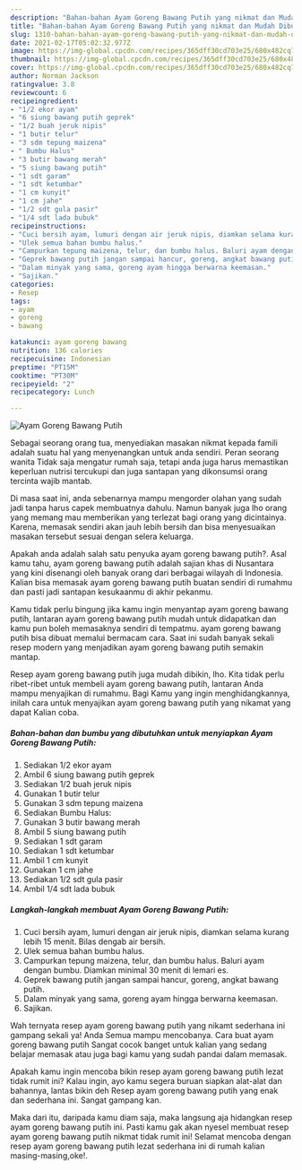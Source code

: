 ```yaml
---
description: "Bahan-bahan Ayam Goreng Bawang Putih yang nikmat dan Mudah Dibuat"
title: "Bahan-bahan Ayam Goreng Bawang Putih yang nikmat dan Mudah Dibuat"
slug: 1310-bahan-bahan-ayam-goreng-bawang-putih-yang-nikmat-dan-mudah-dibuat
date: 2021-02-17T05:02:32.977Z
image: https://img-global.cpcdn.com/recipes/365dff30cd703e25/680x482cq70/ayam-goreng-bawang-putih-foto-resep-utama.jpg
thumbnail: https://img-global.cpcdn.com/recipes/365dff30cd703e25/680x482cq70/ayam-goreng-bawang-putih-foto-resep-utama.jpg
cover: https://img-global.cpcdn.com/recipes/365dff30cd703e25/680x482cq70/ayam-goreng-bawang-putih-foto-resep-utama.jpg
author: Norman Jackson
ratingvalue: 3.8
reviewcount: 6
recipeingredient:
- "1/2 ekor ayam"
- "6 siung bawang putih geprek"
- "1/2 buah jeruk nipis"
- "1 butir telur"
- "3 sdm tepung maizena"
- " Bumbu Halus"
- "3 butir bawang merah"
- "5 siung bawang putih"
- "1 sdt garam"
- "1 sdt ketumbar"
- "1 cm kunyit"
- "1 cm jahe"
- "1/2 sdt gula pasir"
- "1/4 sdt lada bubuk"
recipeinstructions:
- "Cuci bersih ayam, lumuri dengan air jeruk nipis, diamkan selama kurang lebih 15 menit. Bilas dengab air bersih."
- "Ulek semua bahan bumbu halus."
- "Campurkan tepung maizena, telur, dan bumbu halus. Baluri ayam dengan bumbu. Diamkan minimal 30 menit di lemari es."
- "Geprek bawang putih jangan sampai hancur, goreng, angkat bawang putih."
- "Dalam minyak yang sama, goreng ayam hingga berwarna keemasan."
- "Sajikan."
categories:
- Resep
tags:
- ayam
- goreng
- bawang

katakunci: ayam goreng bawang 
nutrition: 136 calories
recipecuisine: Indonesian
preptime: "PT15M"
cooktime: "PT30M"
recipeyield: "2"
recipecategory: Lunch

---
```



![Ayam Goreng Bawang Putih](https://img-global.cpcdn.com/recipes/365dff30cd703e25/680x482cq70/ayam-goreng-bawang-putih-foto-resep-utama.jpg)

Sebagai seorang orang tua, menyediakan masakan nikmat kepada famili adalah suatu hal yang menyenangkan untuk anda sendiri. Peran seorang  wanita Tidak saja mengatur rumah saja, tetapi anda juga harus memastikan keperluan nutrisi tercukupi dan juga santapan yang dikonsumsi orang tercinta wajib mantab.

Di masa  saat ini, anda sebenarnya mampu mengorder olahan yang sudah jadi tanpa harus capek membuatnya dahulu. Namun banyak juga lho orang yang memang mau memberikan yang terlezat bagi orang yang dicintainya. Karena, memasak sendiri akan jauh lebih bersih dan bisa menyesuaikan masakan tersebut sesuai dengan selera keluarga. 



Apakah anda adalah salah satu penyuka ayam goreng bawang putih?. Asal kamu tahu, ayam goreng bawang putih adalah sajian khas di Nusantara yang kini disenangi oleh banyak orang dari berbagai wilayah di Indonesia. Kalian bisa memasak ayam goreng bawang putih buatan sendiri di rumahmu dan pasti jadi santapan kesukaanmu di akhir pekanmu.

Kamu tidak perlu bingung jika kamu ingin menyantap ayam goreng bawang putih, lantaran ayam goreng bawang putih mudah untuk didapatkan dan kamu pun boleh memasaknya sendiri di tempatmu. ayam goreng bawang putih bisa dibuat memalui bermacam cara. Saat ini sudah banyak sekali resep modern yang menjadikan ayam goreng bawang putih semakin mantap.

Resep ayam goreng bawang putih juga mudah dibikin, lho. Kita tidak perlu ribet-ribet untuk membeli ayam goreng bawang putih, lantaran Anda mampu menyajikan di rumahmu. Bagi Kamu yang ingin menghidangkannya, inilah cara untuk menyajikan ayam goreng bawang putih yang nikamat yang dapat Kalian coba.

<!--inarticleads1-->

##### Bahan-bahan dan bumbu yang dibutuhkan untuk menyiapkan Ayam Goreng Bawang Putih:

1. Sediakan 1/2 ekor ayam
1. Ambil 6 siung bawang putih geprek
1. Sediakan 1/2 buah jeruk nipis
1. Gunakan 1 butir telur
1. Gunakan 3 sdm tepung maizena
1. Sediakan  Bumbu Halus:
1. Gunakan 3 butir bawang merah
1. Ambil 5 siung bawang putih
1. Sediakan 1 sdt garam
1. Sediakan 1 sdt ketumbar
1. Ambil 1 cm kunyit
1. Gunakan 1 cm jahe
1. Sediakan 1/2 sdt gula pasir
1. Ambil 1/4 sdt lada bubuk




<!--inarticleads2-->

##### Langkah-langkah membuat Ayam Goreng Bawang Putih:

1. Cuci bersih ayam, lumuri dengan air jeruk nipis, diamkan selama kurang lebih 15 menit. Bilas dengab air bersih.
1. Ulek semua bahan bumbu halus.
1. Campurkan tepung maizena, telur, dan bumbu halus. Baluri ayam dengan bumbu. Diamkan minimal 30 menit di lemari es.
1. Geprek bawang putih jangan sampai hancur, goreng, angkat bawang putih.
1. Dalam minyak yang sama, goreng ayam hingga berwarna keemasan.
1. Sajikan.




Wah ternyata resep ayam goreng bawang putih yang nikamt sederhana ini gampang sekali ya! Anda Semua mampu mencobanya. Cara buat ayam goreng bawang putih Sangat cocok banget untuk kalian yang sedang belajar memasak atau juga bagi kamu yang sudah pandai dalam memasak.

Apakah kamu ingin mencoba bikin resep ayam goreng bawang putih lezat tidak rumit ini? Kalau ingin, ayo kamu segera buruan siapkan alat-alat dan bahannya, lantas bikin deh Resep ayam goreng bawang putih yang enak dan sederhana ini. Sangat gampang kan. 

Maka dari itu, daripada kamu diam saja, maka langsung aja hidangkan resep ayam goreng bawang putih ini. Pasti kamu gak akan nyesel membuat resep ayam goreng bawang putih nikmat tidak rumit ini! Selamat mencoba dengan resep ayam goreng bawang putih lezat sederhana ini di rumah kalian masing-masing,oke!.

